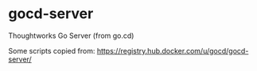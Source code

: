 # gocd-server
Thoughtworks Go Server (from go.cd)



Some scripts copied from: https://registry.hub.docker.com/u/gocd/gocd-server/
